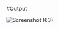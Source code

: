 #Output

![Screenshot (63)](https://github.com/Swapnil2105/Text-Formatter/assets/59745802/a31ee4b0-f9dd-4477-be4b-a0d739fae078)

